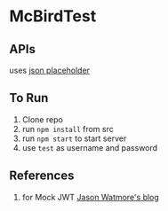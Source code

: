 # McBirdTest

## APIs

uses [json placeholder](https://jsonplaceholder.typicode.com/users)

## To Run

1. Clone repo
2. run `npm install` from src
3. run `npm start` to start server
4. use `test` as username and password

## References

1. for Mock JWT [Jason Watmore's blog](https://jasonwatmore.com/post/2019/04/06/react-jwt-authentication-tutorial-example)
